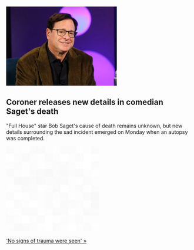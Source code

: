 
![Coroner releases new details in comedian Saget's death](./20220110235838.png)
## Coroner releases new details in comedian Saget's death

"Full House" star Bob Saget's cause of death remains unknown, but new details surrounding the sad incident emerged on Monday when an autopsy was completed.

![pic](../square_bg.png)

['No signs of trauma were seen' »](https://www.yahoo.com/entertainment/bob-saget-dead-autopsy-hotel-201550624.html)
